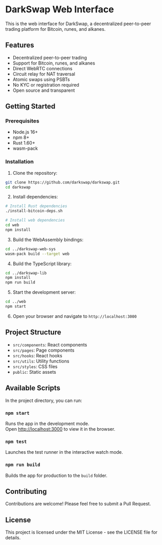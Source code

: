 # DarkSwap Web Interface

This is the web interface for DarkSwap, a decentralized peer-to-peer trading platform for Bitcoin, runes, and alkanes.

## Features

- Decentralized peer-to-peer trading
- Support for Bitcoin, runes, and alkanes
- Direct WebRTC connections
- Circuit relay for NAT traversal
- Atomic swaps using PSBTs
- No KYC or registration required
- Open source and transparent

## Getting Started

### Prerequisites

- Node.js 16+
- npm 8+
- Rust 1.60+
- wasm-pack

### Installation

1. Clone the repository:

```bash
git clone https://github.com/darkswap/darkswap.git
cd darkswap
```

2. Install dependencies:

```bash
# Install Rust dependencies
./install-bitcoin-deps.sh

# Install web dependencies
cd web
npm install
```

3. Build the WebAssembly bindings:

```bash
cd ../darkswap-web-sys
wasm-pack build --target web
```

4. Build the TypeScript library:

```bash
cd ../darkswap-lib
npm install
npm run build
```

5. Start the development server:

```bash
cd ../web
npm start
```

6. Open your browser and navigate to `http://localhost:3000`

## Project Structure

- `src/components`: React components
- `src/pages`: Page components
- `src/hooks`: React hooks
- `src/utils`: Utility functions
- `src/styles`: CSS files
- `public`: Static assets

## Available Scripts

In the project directory, you can run:

### `npm start`

Runs the app in the development mode.\
Open [http://localhost:3000](http://localhost:3000) to view it in the browser.

### `npm test`

Launches the test runner in the interactive watch mode.

### `npm run build`

Builds the app for production to the `build` folder.

## Contributing

Contributions are welcome! Please feel free to submit a Pull Request.

## License

This project is licensed under the MIT License - see the LICENSE file for details.